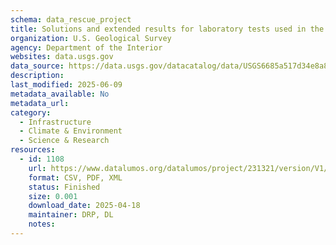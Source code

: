 ```yaml
---
schema: data_rescue_project 
title: Solutions and extended results for laboratory tests used in the development of a large volume concentration method to recover infectious avian influenza virus from the aquatic environment, 2022
organization: U.S. Geological Survey
agency: Department of the Interior
websites: data.usgs.gov
data_source: https://data.usgs.gov/datacatalog/data/USGS6685a517d34e8a8b016cdb17
description: 
last_modified: 2025-06-09
metadata_available: No
metadata_url: 
category:
  - Infrastructure 
  - Climate & Environment 
  - Science & Research 
resources:
  - id: 1108
    url: https://www.datalumos.org/datalumos/project/231321/version/V1/view
    format: CSV, PDF, XML
    status: Finished
    size: 0.001
    download_date: 2025-04-18
    maintainer: DRP, DL
    notes: 
---
```

